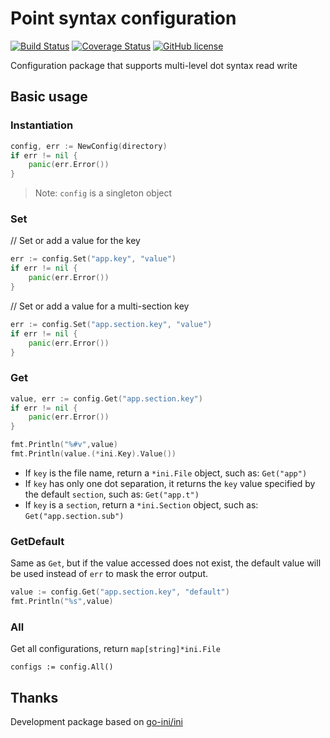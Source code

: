 # Point syntax configuration

[![Build Status](https://travis-ci.com/firmeve/go-config.svg?branch=master)](https://travis-ci.com/firmeve/go-config)
[![Coverage Status](https://coveralls.io/repos/github/firmeve/go-config/badge.svg?branch=master)](https://coveralls.io/github/firmeve/go-config?branch=master)
[![GitHub license](https://img.shields.io/github/license/firmeve/go-config.svg)](https://github.com/firmeve/go-config/blob/master/LICENSE)

Configuration package that supports multi-level dot syntax read write

## Basic usage

### Instantiation
```go
config, err := NewConfig(directory)
if err != nil {
    panic(err.Error())
}
```
> Note: `config` is a singleton object

### Set
// Set or add a value for the key
```go
err := config.Set("app.key", "value")
if err != nil {
    panic(err.Error())
}
```

// Set or add a value for a multi-section key
```go
err := config.Set("app.section.key", "value")
if err != nil {
    panic(err.Error())
}
```

### Get

```go
value, err := config.Get("app.section.key")
if err != nil {
    panic(err.Error())
}

fmt.Println("%#v",value)
fmt.Println(value.(*ini.Key).Value())

```
- If `key` is the file name, return a `*ini.File` object, such as: `Get("app")`
- If `key` has only one dot separation, it returns the `key` value specified by the default `section`, such as: `Get("app.t")`
- If `key` is a `section`, return a `*ini.Section` object, such as: `Get("app.section.sub")`

### GetDefault
Same as `Get`, but if the value accessed does not exist, the default value will be used instead of `err` to mask the error output.
```go
value := config.Get("app.section.key", "default")
fmt.Println("%s",value)
```

### All
Get all configurations, return `map[string]*ini.File`
```
configs := config.All()
```

## Thanks
Development package based on [go-ini/ini](https://github.com/go-ini/ini)